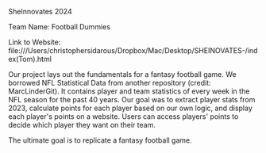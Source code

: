 SheInnovates 2024

Team Name: Football Dummies

Link to Website: file:///Users/christophersidarous/Dropbox/Mac/Desktop/SHEINOVATES-/index(Tom).html

Our project lays out the fundamentals for a fantasy football game. We borrowed NFL Statistical Data from another repository (credit: MarcLinderGit). It contains player and team statistics of every week in the NFL season for the past 40 years. Our goal was to extract player stats from 2023, calculate points for each player based on our own logic, and display each player's points on a website. Users can access players' points to decide which player they want on their team.

The ultimate goal is to replicate a fantasy football game. 
